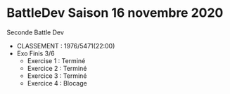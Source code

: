 # BattleDev Saison 16 novembre 2020

Seconde Battle Dev

- CLASSEMENT : 1976/5471(22:00)
- Exo Finis 3/6
  - Exercise 1 : Terminé
  - Exercice 2 : Terminé
  - Exercice 3 : Terminé
  - Exercice 4 : Blocage
